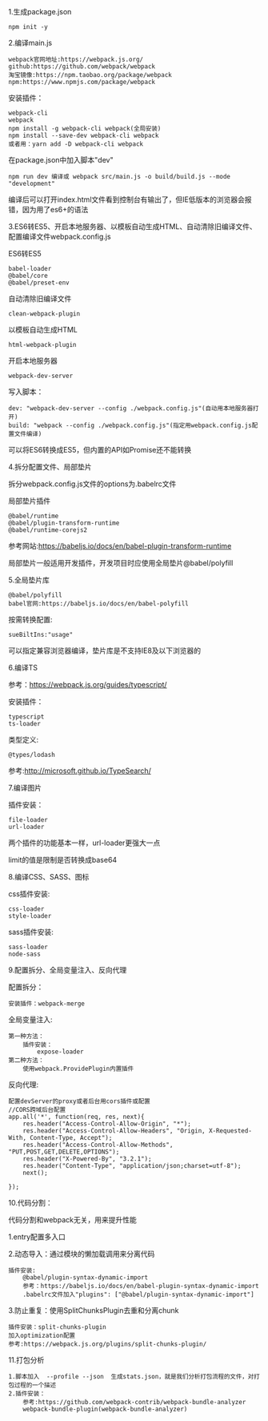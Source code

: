 1.生成package.json

    npm init -y

2.编译main.js

    webpack官网地址:https://webpack.js.org/
    github:https://github.com/webpack/webpack
    淘宝镜像:https://npm.taobao.org/package/webpack
    npm:https://www.npmjs.com/package/webpack

安装插件：

    webpack-cli
    webpack
    npm install -g webpack-cli webpack(全局安装)
    npm install --save-dev webpack-cli webpack
    或者用：yarn add -D webpack-cli webpack

在package.json中加入脚本"dev"

    npm run dev 编译或 webpack src/main.js -o build/build.js --mode "development"

编译后可以打开index.html文件看到控制台有输出了，但IE低版本的浏览器会报错，因为用了es6+的语法

3.ES6转ES5、开启本地服务器、以模板自动生成HTML、自动清除旧编译文件、配置编译文件webpack.config.js

ES6转ES5

    babel-loader
    @babel/core
    @babel/preset-env

自动清除旧编译文件

    clean-webpack-plugin

以模板自动生成HTML

    html-webpack-plugin

开启本地服务器

    webpack-dev-server

写入脚本：

    dev: "webpack-dev-server --config ./webpack.config.js"(自动用本地服务器打开)
    build: "webpack --config ./webpack.config.js"(指定用webpack.config.js配置文件编译)

可以将ES6转换成ES5，但内置的API如Promise还不能转换

4.拆分配置文件、局部垫片

拆分webpack.config.js文件的options为.babelrc文件

局部垫片插件

    @babel/runtime
    @babel/plugin-transform-runtime
    @babel/runtime-corejs2

参考网站:https://babeljs.io/docs/en/babel-plugin-transform-runtime 

局部垫片一般适用开发插件，开发项目时应使用全局垫片@babel/polyfill

5.全局垫片库

    @babel/polyfill
    babel官网:https://babeljs.io/docs/en/babel-polyfill

按需转换配置:

    sueBiltIns:"usage"

可以指定兼容浏览器编译，垫片库是不支持IE8及以下浏览器的

6.编译TS

参考：https://webpack.js.org/guides/typescript/

安装插件：

    typescript
    ts-loader

类型定义:

    @types/lodash

参考:http://microsoft.github.io/TypeSearch/

7.编译图片

插件安装：

    file-loader
    url-loader

两个插件的功能基本一样，url-loader更强大一点

limit的值是限制是否转换成base64

8.编译CSS、SASS、图标

css插件安装:

    css-loader
    style-loader

sass插件安装:

    sass-loader
    node-sass

9.配置拆分、全局变量注入、反向代理

配置拆分：

    安装插件：webpack-merge

全局变量注入:

    第一种方法：
        插件安装：
            expose-loader
    第二种方法：
        使用webpack.ProvidePlugin内置插件

反向代理:

    配置devServer的proxy或者后台用cors插件或配置
    //CORS跨域后台配置
    app.all('*', function(req, res, next){
        res.header("Access-Control-Allow-Origin", "*");
        res.header("Access-Control-Allow-Headers", "Origin, X-Requested-With, Content-Type, Accept");
        res.header("Access-Control-Allow-Methods", "PUT,POST,GET,DELETE,OPTIONS");
        res.header("X-Powered-By", "3.2.1");
        res.header("Content-Type", "application/json;charset=utf-8");
        next();

    });

10.代码分割：

代码分割和webpack无关，用来提升性能

1.entry配置多入口

2.动态导入：通过模块的懒加载调用来分离代码

    插件安装:
        @babel/plugin-syntax-dynamic-import
        参考：https://babeljs.io/docs/en/babel-plugin-syntax-dynamic-import
        .babelrc文件加入"plugins": ["@babel/plugin-syntax-dynamic-import"]

3.防止重复：使用SplitChunksPlugin去重和分离chunk

    插件安装：split-chunks-plugin
    加入optimization配置
    参考:https://webpack.js.org/plugins/split-chunks-plugin/

11.打包分析

    1.脚本加入  --profile --json  生成stats.json，就是我们分析打包流程的文件，对打包过程的一个描述
    2.插件安装：
        参考:https://github.com/webpack-contrib/webpack-bundle-analyzer
        webpack-bundle-plugin(webpack-bundle-analyzer)
    
